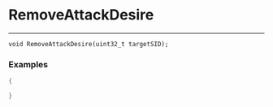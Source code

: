 # RemoveAttackDesire
---
```
void RemoveAttackDesire(uint32_t targetSID);
```

### Examples
```cpp - C++
{

}
```
